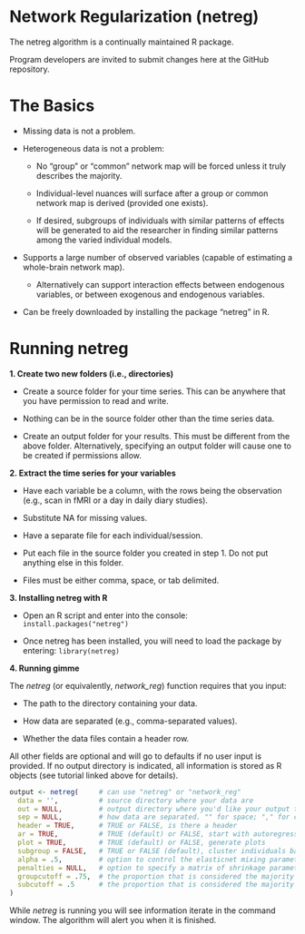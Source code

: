 <!-- README.md is generated from README.Rmd. Please edit that file -->
**Network Regularization (netreg)**
===================================

The netreg algorithm is a continually maintained R package.

Program developers are invited to submit changes here at the GitHub
repository.

**The Basics**
==============

-   Missing data is not a problem.

-   Heterogeneous data is not a problem:

    -   No “group” or “common” network map will be forced unless it
        truly describes the majority.

    -   Individual-level nuances will surface after a group or common
        network map is derived (provided one exists).

    -   If desired, subgroups of individuals with similar patterns of
        effects will be generated to aid the researcher in finding
        similar patterns among the varied individual models.

-   Supports a large number of observed variables (capable of estimating
    a whole-brain network map).

    -   Alternatively can support interaction effects between endogenous
        variables, or between exogenous and endogenous variables.

-   Can be freely downloaded by installing the package “netreg” in R.

**Running netreg**
==================

**1. Create two new folders (i.e., directories)**

-   Create a source folder for your time series. This can be anywhere
    that you have permission to read and write.

-   Nothing can be in the source folder other than the time series data.

-   Create an output folder for your results. This must be different
    from the above folder. Alternatively, specifying an output folder
    will cause one to be created if permissions allow.

**2. Extract the time series for your variables**

-   Have each variable be a column, with the rows being the observation
    (e.g., scan in fMRI or a day in daily diary studies).

-   Substitute NA for missing values.

-   Have a separate file for each individual/session.

-   Put each file in the source folder you created in step 1. Do not put
    anything else in this folder.

-   Files must be either comma, space, or tab delimited.

**3. Installing netreg with R**

-   Open an R script and enter into the console:
    `install.packages("netreg")`

-   Once netreg has been installed, you will need to load the package by
    entering: `library(netreg)`

**4. Running gimme**

The *netreg* (or equivalently, *network\_reg*) function requires that
you input:

-   The path to the directory containing your data.

-   How data are separated (e.g., comma-separated values).

-   Whether the data files contain a header row.

All other fields are optional and will go to defaults if no user input
is provided. If no output directory is indicated, all information is
stored as R objects (see tutorial linked above for details).

``` r
output <- netreg(     # can use "netreg" or "network_reg"
  data = '',          # source directory where your data are 
  out = NULL,         # output directory where you'd like your output to go (if NULL, output will only be saved in a list object)
  sep = NULL,         # how data are separated. "" for space; "," for comma, "/t" for tab-delimited
  header = TRUE,      # TRUE or FALSE, is there a header
  ar = TRUE,          # TRUE (default) or FALSE, start with autoregressive paths open
  plot = TRUE,        # TRUE (default) or FALSE, generate plots
  subgroup = FALSE,   # TRUE or FALSE (default), cluster individuals based on similarities in effects
  alpha = .5,         # option to control the elasticnet mixing parameter; alpha = 1 is the lasso penalty, alpha = 0 is the ridge regression penalty
  penalties = NULL,   # option to specify a matrix of shrinkage parameters that will control the initial search for a group-level network map
  groupcutoff = .75,  # the proportion that is considered the majority at the group level
  subcutoff = .5      # the proportion that is considered the majority at the subgroup level
)        
```

While *netreg* is running you will see information iterate in the
command window. The algorithm will alert you when it is finished.
